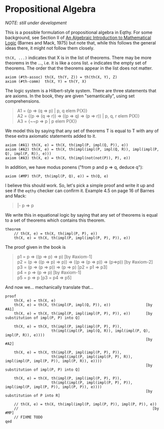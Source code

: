 Propositional Algebra
=====================

_NOTE: still under development_

This is a possible formulation of propositional algebra in Eqthy.  For some background,
see Section II of [An Algebraic Introduction to Mathematical Logic][] (Barnes and Mack, 1975)
but note that, while this follows the general ideas there, it might not follow them closely.

`th(X, ...)` indicates that X is in the list of theorems.  There may be more theorems
in the ..., i.e. it is like a cons list.  `e` indicates the empty set of theorems. 
The order that the theorems appear in the list does not matter.

    axiom (#th-assoc) th(X, th(Y, Z)) = th(th(X, Y), Z)
    axiom (#th-comm)  th(X, Y) = th(Y, X)

The logic system is a Hilbert-style system.  There are three statements that are axioms.
In the book, they are given "semantically", using set comprehensions.

> A1 = {p => (q => p) | p, q elem P(X)}  
> A2 = {(p => (q => r)) => ((p => q) => (p => r)) | p, q, r elem P(X)}  
> A3 = {~~p => p | p elem P(X)}  

We model this by saying that any set of theorems T is equal to T with any of these
extra axiomatic statements added to it.

    axiom (#A1) th(X, e) = th(X, th(impl(P, impl(Q, P)), e))
    axiom (#A2) th(X, e) = th(X, th(impl(impl(P, impl(Q, R)), impl(impl(P, Q), impl(P, R)), e)))
    axiom (#A3) th(X, e) = th(X, th(impl(not(not(P)), P), e))

In addition, we have modus ponens ("from p and p => q, deduce q"):

    axiom (#MP) th(P, th(impl(P, Q), e)) = th(Q, e)

I believe this should work.  So, let's pick a simple proof and write it up and see if
the `eqthy` checker can confirm it.  Example 4.5 on page 16 of Barnes and Mack:

>   |- p => p

We write this in equational logic by saying that any set of theorems is equal to a
set of theorems which contains this theorem.

    theorem
        // th(X, e) = th(X, th(impl(P, P), e))
        th(X, e) = th(X, th(impl(P, impl(impl(P, P), P)), e))

The proof given in the book is

> p1 = p => ((p => p) => p)  [by #axiom-1]  
> p2 = (p => ((p => p) => p)) => ((p => (p => p)) => (p=>p))  [by #axiom-2]  
> p3 = (p => (p => p)) => (p => p)  [p2 = p1 => p3]  
> p4 = p => (p => p)  [by #axiom-1]  
> p5 = p => p  [p3 = p4 => p5]  

And now we... mechanically translate that...

    proof
        th(X, e) = th(X, e)
        th(X, e) = th(X, th(impl(P, impl(Q, P)), e))                [by #A1]
        th(X, e) = th(X, th(impl(P, impl(impl(P, P), P)), e))       [by substitution of impl(P, P) into Q]

        th(X, e) = th(X, th(impl(P, impl(impl(P, P), P)),
                         th(impl(impl(P, impl(Q, R)), impl(impl(P, Q), impl(P, R)), e))))
                                                                    [by #A2]

        th(X, e) = th(X, th(impl(P, impl(impl(P, P), P)),
                         th(impl(impl(P, impl(impl(P, P), R)), impl(impl(P, impl(P, P)), impl(P, R)), e))))
                                                                    [by substitution of impl(P, P) into Q]

        th(X, e) = th(X, th(impl(P, impl(impl(P, P), P)),
                         th(impl(impl(P, impl(impl(P, P), P)), impl(impl(P, impl(P, P)), impl(P, P)), e))))
                                                                    [by substitution of P into R]

        // th(X, e) = th(X, th(impl(impl(P, impl(P, P)), impl(P, P)), e))
        //                                                             [by #MP]
        // FIXME TODO
    qed

[An Algebraic Introduction to Mathematical Logic]: https://archive.org/details/algebraicintrodu00barn_0
